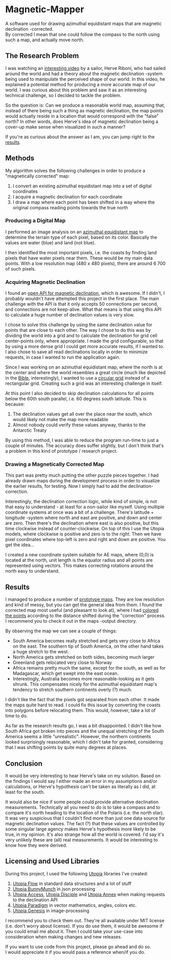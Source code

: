 # Magnetic-Mapper
A software used for drawing azimuthal equidistant maps that are magnetic declination -corrected.  
By corrected I mean that one could follow the compass to the north using such a map, and actually move north.

## The Research Problem
I was watching an [interesting video](https://www.youtube.com/watch?v=QSporLH2nIw) by a sailor, Herve Riboni, 
who had sailed around the world and had a theory about the magnetic declination -system being used to manipulate 
the perceived shape of our world. In this video, he explained a potential method for producing a more accurate 
map of our world. I was curious about this problem and saw it as an interesting technical challenge, so I 
decided to tackle the problem.

So the question is: Can we produce a reasonable world map, assuming that, instead of there being such a thing as 
magnetic declination, the map points would actually reside in a location that would correspond with the "false" north? 
In other words, does Herve's idea of magnetic declination being a cover-up make sense when visualized in such a manner?

If you're as curious about the answer as I am, you can jump right to the [results](#results).

## Methods
My algorithm solves the following challenges in order to produce a "magnetically corrected" map:
1. I convert an existing azimuthal equidistant map into a set of digital coordinates
2. I acquire a magnetic declination for each coordinate
3. I draw a map where each point has been shifted in a way where the original compass reading points towards the true north

### Producing a Digital Map
I performed an image analysis on 
an [azimuthal equidistant map](https://github.com/Mikkomario/Magnetic-Mapper/blob/master/data/input/maps/azimutal.jpg) 
to determine the terrain type of each pixel, based on its color. Basically the values are water (blue) and land (not blue). 

I then identified the most important pixels, i.e. the coasts by finding land pixels that have water pixels near them. 
These would be my main data points. With a low resolution map (480 x 480 pixels), there are around 6 700 of such pixels.

### Acquiring Magnetic Declination
I found an [open API for magnetic declination](https://www.ngdc.noaa.gov/geomag/calculators/magcalc.shtml#declination), 
which is awesome. If I didn't, I probably wouldn't have attempted this project in the first place. 
The main challenge with the API is that it only accepts 50 connections per second, and connections are not keep-alive. 
What that means is that using this API to calculate a huge number of declination values is very slow.

I chose to solve this challenge by using the same declination value for points that are close to each other. 
The way I chose to do this was by dividing the world into a grid and to calculate the declination for grid cell 
center-points only, where appropriate. I made the grid configurable, so that by using a more dense grid I could get 
more accurate results, if I wanted to. I also chose to save all read declinations locally in order to minimize 
requests, in case I wanted to run the application again.

Since I was working on an azimuthal equidistant map, where the north is at the center and where the world resembles 
a great circle (much like depicted in 
the [Bible](https://www.biblegateway.com/quicksearch/?quicksearch=circle+of+the+earth&version=KJV), interestingly), 
I wanted to use 
a [circular grid](https://github.com/Mikkomario/Magnetic-Mapper/blob/master/data/output/maps/grid-10-8.png) instead of 
a rectangular grid. Creating such a grid was an interesting challenge in itself.

At this point I also decided to skip declination calculations for all points below the 60th south parallel,
i.e. 60 degrees south latitude. This is because:
1. The declination values get all over the place near the south, which would likely not make the map more readable
2. Almost nobody could verify these values anyway, thanks to the Antarctic Treaty

By using this method, I was able to reduce the program run-time to just a couple of minutes. The accuracy does suffer 
slightly, but I don't think that's a problem in this kind of prototype / research project.

### Drawing a Magnetically Corrected Map
This part was pretty much putting the other puzzle pieces together. I had already drawn maps during the development 
process in order to visualize the earlier results, for testing. Now I simply had to add the declination-correction.

Interestingly, the declination correction logic, while kind of simple, is not that easy to understand - 
at least for a non-sailor like myself. Using multiple coordinate systems at once was a bit of a challenge. 
There's latitude + longitude -system where north and east are positive, and down and center are zero. 
Then there's the declination where east is also positive, but this time clockwise instead of counter-clockwise. 
On top of this I use the Utopia models, where clockwise is positive and zero is to the right. Then we have pixel 
coordinates where top-left is zero and right and down are positive. You get the idea...

I created a new coordinate system suitable for AE maps, where (0,0) is located at the north, 
unit length is the equator radius and all points are represented using vectors. This makes correcting rotations 
around the north easy to understand.

## Results
I managed to produce a number 
of [prototype maps](https://github.com/Mikkomario/Magnetic-Mapper/tree/master/data/output/maps). They are low 
resolution and kind of messy, but you can get the general idea from them. I found the corrected map most useful 
(and pleasant to look at), where I had 
[colored the points](https://github.com/Mikkomario/Magnetic-Mapper/blob/master/data/output/maps/corrected-declination-colored.png) 
according to the distance shifted during the "correction" process. I recommend you to check 
it out in the maps -output directory.

By observing the map we can see a couple of things:
- South America becomes really stretched and gets very close to Africa on the east. 
  The southern tip of South America, on the other hand takes a huge stretch to the west.
- North America gets stretched on both sides, becoming much larger
- Greenland gets relocated very close to Norway
- Africa remains pretty much the same, except for the south, as well as for Madagascar, 
  which get swept into the east ocean.
- Interestingly, Australia becomes more reasonable-looking as it gets shrunk. This compensates nicely for the 
  azimuthal equidistant map's tendency to stretch southern continents overly (?) much.

I didn't like the fact that the pixels got separated from each other. It made the maps quite hard to read. 
I could fix this issue by converting the coasts into polygons before relocating them. This would, however, take 
a lot of time to do.

As far as the research results go, I was a bit disappointed. 
I didn't like how South Africa got broken into pieces and the unequal stretching of the South America seems a little 
"unrealistic". However, the northern continents looked surprisingly reasonable, which I didn't take for granted, 
considering that I was shifting points by quite many degrees at places.

## Conclusion
It would be very interesting to hear Herve's take on my solution. Based on the findings I would say I either made 
an error in my assumptions and/or calculations, or Herve's hypothesis can't be taken as literally as I did, 
at least for the south.

It would also be nice if some people could provide alternative declination measurements. Technically all you need 
to do is to take a compass and to compare it's north heading to the location of the Polaris (i.e. the north star). 
It was very suspicious that I couldn't find more than just one data source for magnetic declination values. 
The fact (?) that these values are controlled by some singular large agency makes Herve's hypothesis more likely 
to be true, in my opinion. It's also strange how all the world is covered. I'd say it's very unlikely these are
(all) real measurements. It would be interesting to know how they were derived.

## Licensing and Used Libraries
During this project, I used the following [Utopia](https://github.com/Mikkomario/Utopia-Scala) libraries I've created:
1. [Utopia Flow](https://github.com/Mikkomario/Utopia-Scala/tree/master/Flow) in standard data structures and a lot of stuff
2. [Utopia BunnyMunch](https://github.com/Mikkomario/Utopia-Scala/tree/master/BunnyMunch) in json processing
3. [Utopia Access](https://github.com/Mikkomario/Utopia-Scala/tree/master/Access), 
  [Utopia Disciple](https://github.com/Mikkomario/Utopia-Scala/tree/master/Disciple) and 
  [Utopia Annex](https://github.com/Mikkomario/Utopia-Scala/tree/master/Annex) when making requests to the declination API
4. [Utopia Paradigm](https://github.com/Mikkomario/Utopia-Scala/tree/master/Paradigm) in vector mathematics, angles, colors etc.
5. [Utopia Genesis](https://github.com/Mikkomario/Utopia-Scala/tree/master/Genesis) in image-processing

I recommend you to check them out. They're all available under MIT license (i.e. don't worry about license). 
If you do use them, it would be awesome if you could email me about it. Then I could take your use-case into 
consideration when making changes and new releases.

If you want to use code from this project, please go ahead and do so.  
I would appreciate it if you would pass a reference when/if you do.